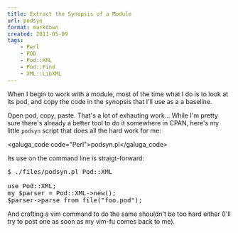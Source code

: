 ```yaml
---
title: Extract the Synopsis of a Module
url: podsyn
format: markdown
created: 2011-05-09
tags:
    - Perl
    - POD
    - Pod::XML
    - Pod::Find
    - XML::LibXML
---
```


When I begin to work with a module, most of the time
what I do is to look at its pod, and copy the code in the synopsis 
that I'll use as a a baseline.

Open pod, copy, paste. That's a lot of exhauting work... While I'm pretty
sure there's already a better tool to do it somewhere in CPAN, 
here's my little `podsyn` script that does all the hard work for me:

<galuga_code code="Perl">podsyn.pl</galuga_code>

Its use on the command line is straigt-forward:

<pre code="bash">
$ ./files/podsyn.pl Pod::XML

use Pod::XML;
my $parser = Pod::XML->new();
$parser->parse_from_file("foo.pod");
</pre>

And crafting a vim command to do the same shouldn't be too hard either (I'll
try to post one as soon as my vim-fu comes back to me). 
